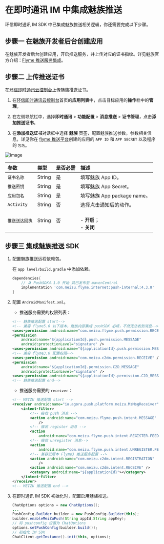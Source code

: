 # 在即时通讯 IM 中集成魅族推送

环信即时通讯 IM SDK 中已集成魅族推送相关逻辑，你还需要完成以下步骤。

## **步骤一 在魅族开发者后台创建应用**

在魅族开发者后台创建应用，开启推送服务，并上传对应的证书指纹。详见魅族官方介绍：[Flyme 推送服务集成](https://open.flyme.cn/docs?id=129)。

## **步骤二 上传推送证书**

在[环信即时通讯云控制台](https://console.easemob.com/user/login)上传魅族推送证书。

1. 在[环信即时通讯云控制台](https://console.easemob.com/user/login)首页的**应用列表**中，点击目标应用的**操作**栏中的**管理**。
   
2. 在左侧导航栏中，选择**即时通讯** > **功能配置** > **消息推送** > **证书管理**，点击**添加推送证书**。
   
3. 在**添加推送证书**对话框中选择 **魅族** 页签，配置魅族推送参数。参数相关信息，详见你在 [flyme 推送平台](https://login.flyme.cn/sso?appuri=https%3A%2F%2Fapiopen.flyme.cn%2Flogin&useruri=https%3A%2F%2Fopen.flyme.cn%3Ft%3D1722914343470&sid=node0mpa52w0llp341dncyz6wr7yi56208487&service=open&autodirct=true)创建的应用的 `APP ID` 和 `APP SECRET` 以及程序的 `包名`。

![image](/images/android/push/add_meizu_push_certificate.png)

| 参数       | 类型   | 是否必需 | 描述         |
| :--------- | :----- | :------- | :---------------- |
| `证书名称`     | String | 是     | 填写魅族 App ID。  |
| `推送密钥`     | String | 是     | 填写魅族 App Secret。|
| `应用包名`     | String | 是     | 填写魅族 App package name。   |
| `Activity`| String | 否     | 选择点击通知后的动作。  |
| `推送送达回执`     | String |  否    | <br/> - **开启**；<br/> - **关闭**   |

## **步骤三 集成魅族推送 SDK** 

1. 配置魅族推送远程依赖包。
   
   在 `app level/build.gradle` 中添加依赖。

   ```gradle
   dependencies{
       // 从 PushSDK4.1.0 开始 其已发布⾄ mavenCentral
       implementation 'com.meizu.flyme.internet:push-internal:4.3.0'
   }
   ```

2. 配置 `AndroidManifest.xml`。

   - 推送服务需要的权限列表：

   ```xml
   <!-- 魅族推送配置 start-->
   <!-- 兼容 flyme5.0 以下版本，魅族内部集成 pushSDK 必填，不然无法收到消息-->
   <uses-permission android:name="com.meizu.flyme.push.permission.RECEIVE" />
   <permission
       android:name="${applicationId}.push.permission.MESSAGE"
       android:protectionLevel="signature" />
   <uses-permission android:name="${applicationId}.push.permission.MESSAGE" />
   <!-- 兼容 flyme3.0 配置权限-->
   <uses-permission android:name="com.meizu.c2dm.permission.RECEIVE" />
   <permission
       android:name="${applicationId}.permission.C2D_MESSAGE"
       android:protectionLevel="signature" />
   <uses-permission android:name="${applicationId}.permission.C2D_MESSAGE" />
   <!-- 魅族推送配置 end-->
   ```

   - 推送服务需要的 `receiver`：

   ```xml
   <!-- MEIZU 推送配置 start -->
   <receiver android:name="io.agora.push.platform.meizu.MzMsgReceiver">
       <intent-filter>
           <!-- 接收 push 消息 -->
           <action android:name="com.meizu.flyme.push.intent.MESSAGE"
               />
           <!-- 接收 register 消息 -->
           <action
               android:name="com.meizu.flyme.push.intent.REGISTER.FEEDBACK" />
           <!-- 接收 unregister 消息-->
           <action
               android:name="com.meizu.flyme.push.intent.UNREGISTER.FEEDBACK"/>
           <!-- 兼容低版本 Flyme3 推送服务配置 -->
           <action android:name="com.meizu.c2dm.intent.REGISTRATION"
               />
           <action android:name="com.meizu.c2dm.intent.RECEIVE" />
           <category android:name="${applicationId}"></category>
       </intent-filter>
   </receiver>
   <!-- MEIZU 推送配置 end -->
   ```

3. 在即时通讯 IM SDK 初始化时，配置启用魅族推送。

   ```java
   ChatOptions options = new ChatOptions();
   ...
   PushConfig.Builder builder = new PushConfig.Builder(this);
   builder.enableMeiZuPush(String appId,String appKey);
   // 将 pushconfig 设置为 ChatOptions
   options.setPushConfig(builder.build());
   // 初始化 IM SDK
   ChatClient.getInstance().init(this, options);
   ```



